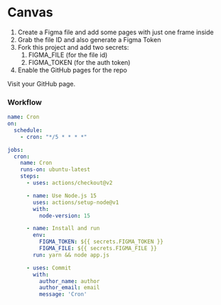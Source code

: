 # Canvas

1. Create a Figma file and add some pages with just one frame inside
2. Grab the file ID and also generate a Figma Token
3. Fork this project and add two secrets:
	1. FIGMA_FILE (for the file id)
	2. FIGMA_TOKEN (for the auth token)
4. Enable the GitHub pages for the repo

Visit your GitHub page.

### Workflow

```yaml
name: Cron
on:
  schedule:
    - cron: "*/5 * * * *"      

jobs:
  cron:
    name: Cron
    runs-on: ubuntu-latest
    steps:
      - uses: actions/checkout@v2

      - name: Use Node.js 15
        uses: actions/setup-node@v1
        with:
          node-version: 15

      - name: Install and run
        env:
          FIGMA_TOKEN: ${{ secrets.FIGMA_TOKEN }}
          FIGMA_FILE: ${{ secrets.FIGMA_FILE }}
        run: yarn && node app.js

      - uses: Commit
        with:
          author_name: author
          author_email: email
          message: 'Cron'
```
